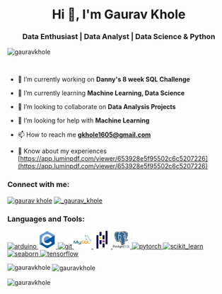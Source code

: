<h1 align="center">Hi 👋, I'm Gaurav Khole</h1>
<h3 align="center">Data Enthusiast | Data Analyst | Data Science & Python</h3>

<p align="left"> <img src="https://komarev.com/ghpvc/?username=gauravkhole&label=Profile%20views&color=0e75b6&style=flat" alt="gauravkhole" /> </p>

<p align="left"> <a href="https://twitter.com/" target="blank"><img src="https://img.shields.io/twitter/follow/?logo=twitter&style=for-the-badge" alt="" /></a> </p>

- 🔭 I’m currently working on **Danny's 8 week SQL Challenge**

- 🌱 I’m currently learning **Machine Learning, Data Science**

- 👯 I’m looking to collaborate on **Data Analysis Projects**

- 🤝 I’m looking for help with **Machine Learning**

- 📫 How to reach me **gkhole1605@gmail.com**

- 📄 Know about my experiences [https://app.luminpdf.com/viewer/653928e5f95502c6c5207226](https://app.luminpdf.com/viewer/653928e5f95502c6c5207226)

<h3 align="left">Connect with me:</h3>
<p align="left">
<a href="https://linkedin.com/in/gaurav-khole" target="blank"><img align="center" src="https://raw.githubusercontent.com/rahuldkjain/github-profile-readme-generator/master/src/images/icons/Social/linked-in-alt.svg" alt="gaurav khole" height="30" width="40" /></a>
<a href="https://instagram.com/_gaurav_khole" target="blank"><img align="center" src="https://raw.githubusercontent.com/rahuldkjain/github-profile-readme-generator/master/src/images/icons/Social/instagram.svg" alt="_gaurav_khole" height="30" width="40" /></a>

<h3 align="left">Languages and Tools:</h3>
<p align="left"> <a href="https://www.arduino.cc/" target="_blank" rel="noreferrer"> <img src="https://cdn.worldvectorlogo.com/logos/arduino-1.svg" alt="arduino" width="40" height="40"/> </a> <a href="https://www.cprogramming.com/" target="_blank" rel="noreferrer"> <img src="https://raw.githubusercontent.com/devicons/devicon/master/icons/c/c-original.svg" alt="c" width="40" height="40"/> </a> <a href="https://git-scm.com/" target="_blank" rel="noreferrer"> <img src="https://www.vectorlogo.zone/logos/git-scm/git-scm-icon.svg" alt="git" width="40" height="40"/> </a> <a href="https://www.mysql.com/" target="_blank" rel="noreferrer"> <img src="https://raw.githubusercontent.com/devicons/devicon/master/icons/mysql/mysql-original-wordmark.svg" alt="mysql" width="40" height="40"/> </a> <a href="https://pandas.pydata.org/" target="_blank" rel="noreferrer"> <img src="https://raw.githubusercontent.com/devicons/devicon/2ae2a900d2f041da66e950e4d48052658d850630/icons/pandas/pandas-original.svg" alt="pandas" width="40" height="40"/> </a> <a href="https://www.postgresql.org" target="_blank" rel="noreferrer"> <img src="https://raw.githubusercontent.com/devicons/devicon/master/icons/postgresql/postgresql-original-wordmark.svg" alt="postgresql" width="40" height="40"/> </a> <a href="https://pytorch.org/" target="_blank" rel="noreferrer"> <img src="https://www.vectorlogo.zone/logos/pytorch/pytorch-icon.svg" alt="pytorch" width="40" height="40"/> </a> <a href="https://scikit-learn.org/" target="_blank" rel="noreferrer"> <img src="https://upload.wikimedia.org/wikipedia/commons/0/05/Scikit_learn_logo_small.svg" alt="scikit_learn" width="40" height="40"/> </a> <a href="https://seaborn.pydata.org/" target="_blank" rel="noreferrer"> <img src="https://seaborn.pydata.org/_images/logo-mark-lightbg.svg" alt="seaborn" width="40" height="40"/> </a> <a href="https://www.tensorflow.org" target="_blank" rel="noreferrer"> <img src="https://www.vectorlogo.zone/logos/tensorflow/tensorflow-icon.svg" alt="tensorflow" width="40" height="40"/> </a> </p>

<p><img align="left" src="https://github-readme-stats.vercel.app/api/top-langs?username=gauravkhole&show_icons=true&locale=en&layout=compact" alt="gauravkhole" /></p>

<p>&nbsp;<img align="center" src="https://github-readme-stats.vercel.app/api?username=gauravkhole&show_icons=true&locale=en" alt="gauravkhole" /></p>

<p><img align="center" src="https://github-readme-streak-stats.herokuapp.com/?user=gauravkhole&" alt="gauravkhole" /></p>



